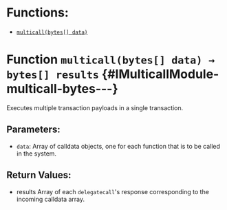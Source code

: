 

# Functions:
- [`multicall(bytes[] data)`](#IMulticallModule-multicall-bytes---)



# Function `multicall(bytes[] data) → bytes[] results` {#IMulticallModule-multicall-bytes---}
Executes multiple transaction payloads in a single transaction.


## Parameters:
- `data`: Array of calldata objects, one for each function that is to be called in the system.


## Return Values:
- results Array of each `delegatecall`'s response corresponding to the incoming calldata array.


